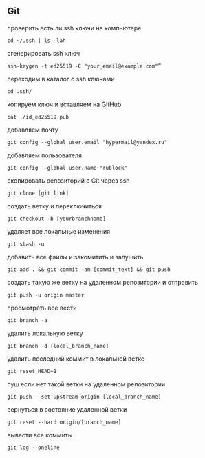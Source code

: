## Git


проверить есть ли ssh ключи на компьютере
```
cd ~/.ssh | ls -lah
```

сгенерировать ssh ключ
```
ssh-keygen -t ed25519 -C "your_email@example.com"”
```

переходим в каталог с ssh ключами
```
cd .ssh/
```

копируем ключ и вставляем на GitHub
```
cat ./id_ed25519.pub
```

добавляем почту
```
git config --global user.email "hypermail@yandex.ru"
```

добавляем пользователя
```
git config --global user.name "rublock"
```

скопировать репозиторий с Git через ssh
```
git clone [git link]
```

создать ветку и переключиться
```
git checkout -b [yourbranchname]
```

удаляет все локальные изменения
```
git stash -u
```

добавить все файлы и закомитить и запушить
```
git add . && git commit -am [commit_text] && git push
```

создать такую же ветку на удаленном репозитории и отправить
```
git push -u origin master
```

просмотреть все вести
```
git branch -a
```

удалить локальную ветку
```
git branch -d [local_branch_name]
```

удалить последний коммит в локальной ветке
```
git reset HEAD~1
```

пуш если нет такой ветки на удаленном репозитории
```
git push --set-upstream origin [local_branch_name]
```

вернуться в состояние удаленной ветки
```
git reset --hard origin/[branch_name]
``` 

вывести все коммиты
```
git log --oneline
```
```

```

```

```

```

```

```

```

```

```

```

```

```

```

```

```

```

```

```

```

```

```

```

```

```

```

```

```

```

```

```

```

```

```

```

```

```

```

```

```

```

```

```

```

```

```

```

```

```

```

```

```

```

```

```

```

```

```

```

```

```

```

```

```

```

```

```

```

```

```

```

```

```

```

```

```

```

```

```

```

```

```

```

```

```

```

```

```

```

```

```

```

```

```

```

```

```

```

```

```

```

```

```

```

```

```

```

```

```

```

```

```

```

```

```

```

```

```

```

```

```

```

```

```

```

```

```

```

```

```

```

```

```

```

```

```

```

```

```

```

```

```

```

```

```

```

```

```

```

```

```

```

```

```

```

```

```

```

```

```

```

```

```

```

```

```

```

```

```

```

```

```

```

```

```

```

```

```

```

```

```

```

```

```

```

```

```

```

```

```

```

```

```

```

```

```

```

```

```

```

```

```

```

```

```

```

```

```

```

```

```

```

```

```

```

```

```

```

```

```

```

```

```

```

```

```

```

```

```

```

```

```

```

```

```

```

```

```

```

```

```

```

```

```

```

```

```

```

```

```

```

```

```

```

```

```

```

```

```

```

```

```

```

```

```

```

```

```

```

```

```

```

```

```

```

```

```

```

```

```

```

```

```

```

```

```

```

```

```

```

```

```

```

```

```

```

```

```

```

```

```

```

```

```

```

```

```

```

```

```

```

```

```

```

```

```

```

```

```

```

```

```

```

```

```

```

```

```

```

```

```

```

```

```

```

```

```

```

```

```

```

```

```

```

```

```

```

```

```

```

```

```

```

```

```

```

```

```

```

```

```

```

```

```

```

```

```

```

```

```

```

```

```

```

```

```

```

```

```

```

```

```

```

```